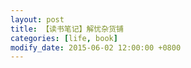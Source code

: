 ```yaml
---
layout: post
title: 【读书笔记】解忧杂货铺
categories: [life, book]
modify_date: 2015-06-02 12:00:00 +0800
---
```


